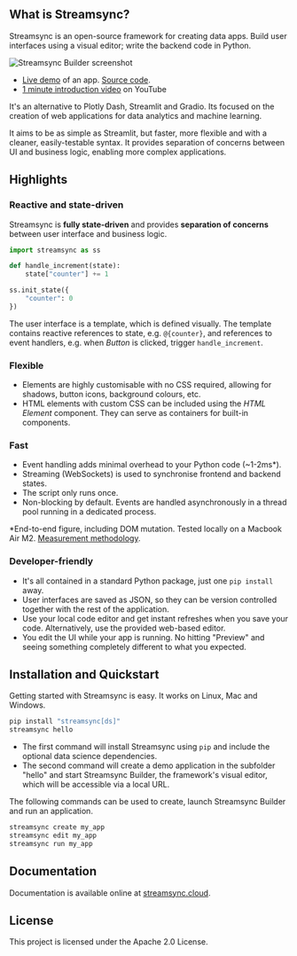 ## What is Streamsync?

Streamsync is an open-source framework for creating data apps. Build user interfaces using a visual editor; write the backend code in Python. 

![Streamsync Builder screenshot](https://raw.githubusercontent.com/streamsync-cloud/streamsync/master/docs/docs/public/sc1.png "Streamsync Builder screenshot")

- [Live demo](https://hello.streamsync.cloud/) of an app. [Source code](https://github.com/streamsync-cloud/streamsync/blob/master/apps/hello/main.py).
- [1 minute introduction video](https://youtu.be/XBAPBy_zf8s) on YouTube

It's an alternative to Plotly Dash, Streamlit and Gradio. Its focused on the creation of web applications for data analytics and machine learning.

It aims to be as simple as Streamlit, but faster, more flexible and with a cleaner, easily-testable syntax. It provides separation of concerns between UI and business logic, enabling more complex applications.

## Highlights

### Reactive and state-driven

Streamsync is **fully state-driven** and provides **separation of concerns** between user interface and business logic. 

```py
import streamsync as ss

def handle_increment(state):
    state["counter"] += 1

ss.init_state({
    "counter": 0
})
```

The user interface is a template, which is defined visually. The template contains reactive references to state, e.g. `@{counter}`, and references to event handlers, e.g. when _Button_ is clicked, trigger `handle_increment`.

### Flexible
- Elements are highly customisable with no CSS required, allowing for shadows, button icons, background colours, etc.
- HTML elements with custom CSS can be included using the _HTML Element_ component. They can serve as containers for built-in components.

### Fast
- Event handling adds minimal overhead to your Python code (~1-2ms*).
- Streaming (WebSockets) is used to synchronise frontend and backend states.
- The script only runs once.
- Non-blocking by default. Events are handled asynchronously in a thread pool running in a dedicated process.

*End-to-end figure, including DOM mutation. Tested locally on a Macbook Air M2. [Measurement methodology](https://medium.com/@ramiromedina/measuring-time-elapsed-between-an-event-and-its-associated-dom-mutation-80431ad576e1).

### Developer-friendly
- It's all contained in a standard Python package, just one `pip install` away.
- User interfaces are saved as JSON, so they can be version controlled together with the rest of the application.
- Use your local code editor and get instant refreshes when you save your code. Alternatively, use the provided web-based editor.
- You edit the UI while your app is running. No hitting "Preview" and seeing something completely different to what you expected.

## Installation and Quickstart

Getting started with Streamsync is easy. It works on Linux, Mac and Windows.

```sh
pip install "streamsync[ds]"
streamsync hello
```

- The first command will install Streamsync using `pip` and include the optional data science dependencies.
- The second command will create a demo application in the subfolder "hello" and start Streamsync Builder, the framework's visual editor, which will be accessible via a local URL.

The following commands can be used to create, launch Streamsync Builder and run an application.

```sh
streamsync create my_app
streamsync edit my_app
streamsync run my_app
```

## Documentation

Documentation is available online at [streamsync.cloud](https://streamsync.cloud).

## License

This project is licensed under the Apache 2.0 License.
